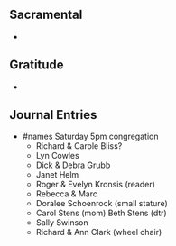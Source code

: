 
## Sacramental
- 

## Gratitude
- 

## Journal Entries
-  #names Saturday 5pm congregation
	- Richard & Carole Bliss?
	- Lyn Cowles
	- Dick & Debra Grubb
	- Janet Helm
	- Roger & Evelyn Kronsis (reader)
	- Rebecca & Marc
	- Doralee Schoenrock (small stature)
	- Carol Stens (mom) Beth Stens (dtr)
	- Sally Swinson
	- Richard & Ann Clark (wheel chair)
